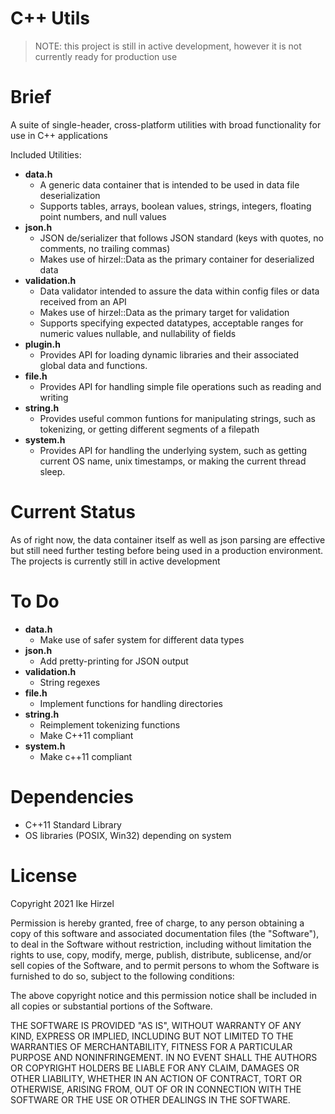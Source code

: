 # C++ Utils

> NOTE: this project is still in active development, however it is not currently
ready for production use

# Brief

A suite of single-header, cross-platform utilities with broad functionality for use in C++ applications

Included Utilities:

- **data.h**
	- A generic data container that is intended to be used in data file deserialization
	- Supports tables, arrays, boolean values, strings, integers, floating point numbers, and null values
- **json.h**
	- JSON de/serializer that follows JSON standard (keys with quotes, no comments, no trailing commas)
	- Makes use of hirzel::Data as the primary container for deserialized data
- **validation.h**
	- Data validator intended to assure the data within config files or data received from an API
	- Makes use of hirzel::Data as the primary target for validation
	- Supports specifying expected datatypes, acceptable ranges for numeric values nullable, and nullability of fields
- **plugin.h**
	- Provides API for loading dynamic libraries and their associated global data and functions.
- **file.h**
	- Provides API for handling simple file operations such as reading and writing
- **string.h**
	- Provides useful common funtions for manipulating strings, such as tokenizing, or getting different segments of a filepath
- **system.h**
	- Provides API for handling the underlying system, such as getting current OS name, unix timestamps, or making the current thread sleep.

# Current Status

As of right now, the data container itself as well as json parsing are effective
but still need further testing before being used in a production environment.
The projects is currently still in active development

# To Do

- **data.h**
	- Make use of safer system for different data types
- **json.h**
	- Add pretty-printing for JSON output
- **validation.h**
	- String regexes
- **file.h**
	- Implement functions for handling directories
- **string.h**
	- Reimplement tokenizing functions
	- Make C++11 compliant
- **system.h**
	- Make c++11 compliant

# Dependencies

* C++11 Standard Library
* OS libraries (POSIX, Win32) depending on system

# License

Copyright 2021 Ike Hirzel

Permission is hereby granted, free of charge, to any person obtaining a copy of
this software and associated documentation files (the "Software"), to deal in
the Software without restriction, including without limitation the rights to
use, copy, modify, merge, publish, distribute, sublicense, and/or sell copies of
the Software, and to permit persons to whom the Software is furnished to do so,
subject to the following conditions:

The above copyright notice and this permission notice shall be included in all
copies or substantial portions of the Software.

THE SOFTWARE IS PROVIDED "AS IS", WITHOUT WARRANTY OF ANY KIND, EXPRESS OR
IMPLIED, INCLUDING BUT NOT LIMITED TO THE WARRANTIES OF MERCHANTABILITY, FITNESS
FOR A PARTICULAR PURPOSE AND NONINFRINGEMENT. IN NO EVENT SHALL THE AUTHORS OR
COPYRIGHT HOLDERS BE LIABLE FOR ANY CLAIM, DAMAGES OR OTHER LIABILITY, WHETHER
IN AN ACTION OF CONTRACT, TORT OR OTHERWISE, ARISING FROM, OUT OF OR IN
CONNECTION WITH THE SOFTWARE OR THE USE OR OTHER DEALINGS IN THE SOFTWARE.
